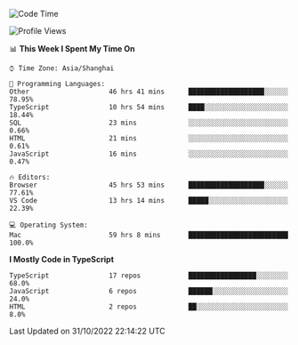 <!--START_SECTION:waka-->
![Code Time](http://img.shields.io/badge/Code%20Time-3%2C089%20hrs%2047%20mins-blue)

![Profile Views](http://img.shields.io/badge/Profile%20Views-0-blue)

📊 **This Week I Spent My Time On** 

```text
⌚︎ Time Zone: Asia/Shanghai

💬 Programming Languages: 
Other                    46 hrs 41 mins      ███████████████████░░░░░░   78.95% 
TypeScript               10 hrs 54 mins      ████░░░░░░░░░░░░░░░░░░░░░   18.44% 
SQL                      23 mins             ░░░░░░░░░░░░░░░░░░░░░░░░░   0.66% 
HTML                     21 mins             ░░░░░░░░░░░░░░░░░░░░░░░░░   0.61% 
JavaScript               16 mins             ░░░░░░░░░░░░░░░░░░░░░░░░░   0.47%

🔥 Editors: 
Browser                  45 hrs 53 mins      ███████████████████░░░░░░   77.61% 
VS Code                  13 hrs 14 mins      █████░░░░░░░░░░░░░░░░░░░░   22.39%

💻 Operating System: 
Mac                      59 hrs 8 mins       █████████████████████████   100.0%

```

**I Mostly Code in TypeScript** 

```text
TypeScript               17 repos            █████████████████░░░░░░░░   68.0% 
JavaScript               6 repos             ██████░░░░░░░░░░░░░░░░░░░   24.0% 
HTML                     2 repos             ██░░░░░░░░░░░░░░░░░░░░░░░   8.0%

```



 Last Updated on 31/10/2022 22:14:22 UTC
<!--END_SECTION:waka-->
